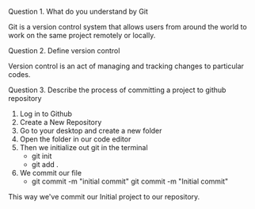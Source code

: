 
Question 1.
What do you understand by Git

Git is a version control system that allows users from around the world to work on the same project remotely or locally.

Question 2.
Define version control

Version control is an act of managing and tracking changes to particular codes.

Question 3.
Describe the process of committing a project to github repository

1. Log in to Github
2. Create a New Repository
3. Go to your desktop and create a new folder
4. Open the folder in our code editor
5. Then we initialize out git in the terminal
    - git init
    - git add .
6. We commit our file
    - git commit -m "initial commit"
   git commit -m "Initial commit"

This way we've commit our Initial project to our repository.